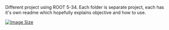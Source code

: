Different project using ROOT 5-34. Each folder is separate project, each has it's own readme which hopefully explains objective and how to use.

[![Image Size](https://img.shields.io/badge/image%20size-150%20MB-blue)](https://github.com/mach3-software/MaCh3/pkgs/container/mach3)


